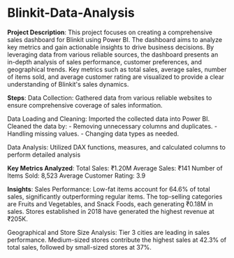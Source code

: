 # Blinkit-Data-Analysis
**Project Description**:
This project focuses on creating a comprehensive sales dashboard for Blinkit using Power BI. The dashboard aims to analyze key metrics and gain actionable insights to drive business decisions. By leveraging data from various reliable sources, the dashboard presents an in-depth analysis of sales performance, customer preferences, and geographical trends. Key metrics such as total sales, average sales, number of items sold, and average customer rating are visualized to provide a clear understanding of Blinkit's sales dynamics.

**Steps**:
Data Collection:
  Gathered data from various reliable websites to ensure comprehensive coverage of sales information.

Data Loading and Cleaning:
  Imported the collected data into Power BI.
  Cleaned the data by:
    - Removing unnecessary columns and duplicates.
    - Handling missing values.
    - Changing data types as needed.

Data Analysis:
  Utilized DAX functions, measures, and calculated columns to perform detailed analysis

**Key Metrics Analyzed**:
  Total Sales: ₹1.20M
  Average Sales: ₹141
  Number of Items Sold: 8,523
  Average Customer Rating: 3.9

**Insights**:
Sales Performance:
  Low-fat items account for 64.6% of total sales, significantly outperforming regular items.
  The top-selling categories are Fruits and Vegetables, and Snack Foods, each generating ₹0.18M in sales.
  Stores established in 2018 have generated the highest revenue at ₹205K.

Geographical and Store Size Analysis:
  Tier 3 cities are leading in sales performance.
  Medium-sized stores contribute the highest sales at 42.3% of total sales, followed by small-sized stores at 37%.
